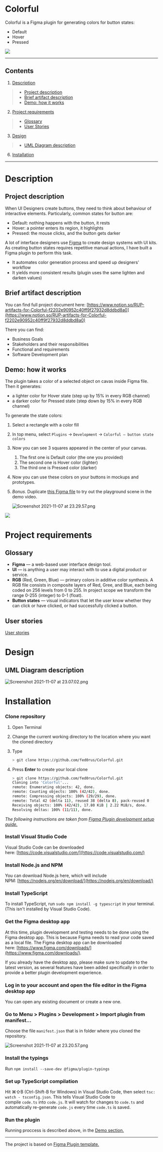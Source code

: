 # Colorful

Colorful is a Figma plugin for generating colors for button states:

- Default
- Hover
- Pressed

![](https://github.com/fed0rus/Colorful/blob/master/README_media/Screen_Recording_2021-11-07_at_22.24.59.gif)

---

## Contents

1. [Description](#description)
> * [Project description](#project-description)
> * [Brief artifact description](#brief-artifact-description)
> * [Demo: how it works](#demo-how-it-works)
2. [Project requirements](#project-requirements)
> * [Glossary](#glossary)
> * [User Stories](#user-stories)
3. [Design](#design)
> * [UML Diagram description](#uml-diagram-description)
6. [Installation](#installation)

---

# Description

## Project description

When UI Designers create buttons, they need to think about behaviour of interactive elements. Particularly, common states for button are:

- Default: nothing happens with the button, it rests
- Hover: a pointer enters its region, it highlights
- Pressed: the mouse clicks, and the button gets darker

A lot of interface designers use [Figma](https://www.figma.com) to create design systems with UI kits. As creating button states requires repetitive manual actions, I have built a Figma plugin to perform this task.

- It automates color generation process and speed up designers' workflow
- It yields more consistent results (plugin uses the same lighten and darken values)

## Brief artifact description

You can find full project document here: [https://www.notion.so/RUP-artifacts-for-Colorful-f2202e90952c40ff9f27932d8ddbd8a0](https://www.notion.so/RUP-artifacts-for-Colorful-f2202e90952c40ff9f27932d8ddbd8a0)

There you can find:

- Business Goals
- Stakeholders and their responsibilities
- Functional and requirements
- Software Development plan

## Demo: how it works

The plugin takes a color of a selected object on cavas inside Figma file. Then it generates:

- a lighter color for Hover state (step up by 15% in every RGB channel)
- a darker color for Pressed state (step down by 15% in every RGB channel)

To generate the state colors:

1. Select a rectangle with a color fill
2. In top menu, select `Plugins` → `Development` → `Colorful — button state colors`
3. Now you can see 3 squares appeared in the center of your canvas. 
    1. The first one is Default color (the one you provided)
    2. The second one is Hover color (lighter)
    3. The third one is Pressed color (darker)
4. Now you can use these colors on your buttons in mockups and prototypes.
5. *Bonus*. Duplicate [this Figma file](https://www.figma.com/file/Z6EYt4NGv4gBgkmnYbn7e5/Colorful-playground?node-id=0%3A1) to try out the playground scene in the demo video.
    
    ![Screenshot 2021-11-07 at 23.29.57.png](README_media/Screenshot_2021-11-07_at_23.29.57.png)
    

![](https://github.com/fed0rus/Colorful/blob/master/README_media/Screen_Recording_2021-11-07_at_22.47.46.gif)

# Project requirements

## Glossary

- **Figma** — a web-based user interface design tool.
- **UI** — is anything a user may interact with to use a digital product or service.
- **RGB** (Red, Green, Blue) — primary colors in additive color synthesis. A RGB file consists in composite layers of Red, Gree, and Blue, each being coded on 256 levels from 0 to 255. In project scope we transform the range 0-255 (integer) to 0-1 (float).
- **Button states** — visual indicators that let the user know whether they can click or have clicked, or had successfully clicked a button.

## User stories

[User stories](https://www.notion.so/130e60a5b1394c0ba11c83721f603387)

# Design

## UML Diagram description

![Screenshot 2021-11-07 at 23.07.02.png](README_media/Screenshot_2021-11-07_at_23.07.02.png)

# Installation

### Clone repository

1. Open Terminal
2. Change the current working directory to the location where you want the cloned directory
3. Type
    
    ```bash
    > git clone https://github.com/fed0rus/Colorful.git
    ```
    
4. Press **Enter** to create your local clone
    
    ```bash
    > git clone https://github.com/fed0rus/Colorful.git
    Cloning into 'Colorful'...
    remote: Enumerating objects: 42, done.
    remote: Counting objects: 100% (42/42), done.
    remote: Compressing objects: 100% (29/29), done.
    remote: Total 42 (delta 11), reused 38 (delta 8), pack-reused 0
    Receiving objects: 100% (42/42), 17.80 KiB | 2.22 MiB/s, done.
    Resolving deltas: 100% (11/11), done.
    ```
    

*The following instructions are taken from [Figma Plugin development setup guide.](https://www.figma.com/plugin-docs/setup/)*

### Install Visual Studio Code

Visual Studio Code can be downloaded here: [https://code.visualstudio.com/](https://code.visualstudio.com/)

### **Install Node.js and NPM**

You can download Node.js here, which will include NPM: [https://nodejs.org/en/download/](https://nodejs.org/en/download/)

### **Install** TypeScript

To install TypeScript, run `sudo npm install -g typescript` in your terminal. (This isn't installed by Visual Studio Code).

### Get the Figma desktop app

At this time, plugin development and testing needs to be done using the Figma desktop app. This is because Figma needs to read your code saved as a local file. The Figma desktop app can be downloaded here: [https://www.figma.com/downloads/](https://www.figma.com/downloads/).

If you already have the desktop app, please make sure to update to the latest version, as several features have been added specifically in order to provide a better plugin development experience.

### **Log in to your account and open the file editor in the Figma desktop app**

You can open any existing document or create a new one.

### **Go to Menu > Plugins > Development > Import plugin from manifest...**

Choose the file `manifest.json` that is in folder where you cloned the repository.

![Screenshot 2021-11-07 at 23.20.57.png](README_media/Screenshot_2021-11-07_at_23.20.57.png)

### **Install the typings**

Run `npm install --save-dev @figma/plugin-typings`

### **Set up TypeScript compilation**

Hit ⌘⇧B (Ctrl-Shift-B for Windows) in Visual Studio Code, then select `tsc: watch - tsconfig.json`. This tells Visual Studio Code to compile `code.ts` into `code.js`. It will watch for changes to `code.ts` and automatically re-generate `code.js` every time `code.ts` is saved.

### **Run the plugin**

Running proccess is described above, in the [Demo section.](#demo)

---

The project is based on [Figma Plugin template.](https://www.figma.com/plugin-docs/setup/)
